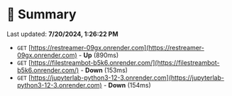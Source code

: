 # 📖 Summary
Last updated: **7/20/2024, 1:26:22 PM**

- `GET` [https://restreamer-09gx.onrender.com](https://restreamer-09gx.onrender.com) - **Up** (890ms)
- `GET` [https://filestreambot-b5k6.onrender.com/](https://filestreambot-b5k6.onrender.com/) - **Down** (153ms)
- `GET` [https://jupyterlab-python3-12-3.onrender.com](https://jupyterlab-python3-12-3.onrender.com) - **Down** (154ms)
